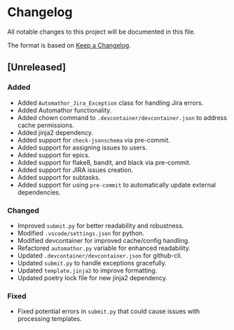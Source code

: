 # Changelog

All notable changes to this project will be documented in this file.

The format is based on [Keep a Changelog](https://keepachangelog.com/en/1.0.0/).

## [Unreleased]

### Added

- Added `Automathor_Jira_Exception` class for handling Jira errors.
- Added Automathor functionality.
- Added chown command to `.devcontainer/devcontainer.json` to address cache permissions.
- Added jinja2 dependency.
- Added support for `check-jsonschema` via pre-commit.
- Added support for assigning issues to users.
- Added support for epics.
- Added support for flake8, bandit, and black via pre-commit.
- Added support for JIRA issues creation.
- Added support for subtasks.
- Added support for using `pre-commit` to automatically update external dependencies.

### Changed

- Improved `submit.py` for better readability and robustness.
- Modified `.vscode/settings.json` for python.
- Modified devcontainer for improved cache/config handling.
- Refactored `automathor.py` variable for enhanced readability.
- Updated `.devcontainer/devcontainer.json` for github-cli.
- Updated `submit.py` to handle exceptions gracefully.
- Updated `template.jinja2` to improve formatting.
- Updated poetry lock file for new jinja2 dependency.

### Fixed

- Fixed potential errors in `submit.py` that could cause issues with processing templates.
